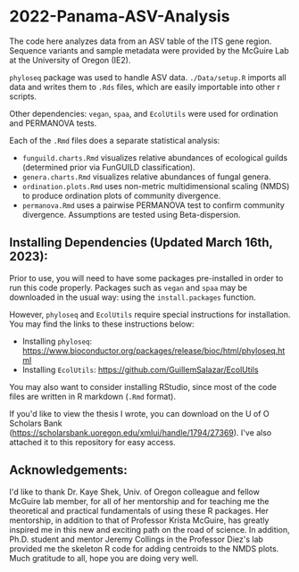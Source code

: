 # 2022-Panama-ASV-Analysis

The code here analyzes data from an ASV table of the ITS gene region.
Sequence variants and sample metadata were provided by the McGuire Lab at the University of Oregon (IE2).

`phyloseq` package was used to handle ASV data. `./Data/setup.R` imports all data and writes them to `.Rds` files, which are easily importable into other r scripts.

Other dependencies: `vegan`, `spaa`, and `EcolUtils` were used for ordination and PERMANOVA tests.

Each of the `.Rmd` files does a separate statistical analysis:
- `funguild.charts.Rmd` visualizes relative abundances of ecological guilds (determined prior via FunGUILD classification).
- `genera.charts.Rmd` visualizes relative abundances of fungal genera.
- `ordination.plots.Rmd` uses non-metric multidimensional scaling (NMDS) to produce ordination plots of community divergence.
- `permanova.Rmd` uses a pairwise PERMANOVA test to confirm community divergence. Assumptions are tested using Beta-dispersion.

## Installing Dependencies (Updated March 16th, 2023):

Prior to use, you will need to have some packages pre-installed in order to run this code properly. Packages such as `vegan` and `spaa` may be downloaded in the usual way: using the `install.packages` function.

However, `phyloseq` and `EcolUtils` require special instructions for installation. You may find the links to these instructions below:

* Installing `phyloseq`: https://www.bioconductor.org/packages/release/bioc/html/phyloseq.html
* Installing `EcolUtils`: https://github.com/GuillemSalazar/EcolUtils

You may also want to consider installing RStudio, since most of the code files are written in R markdown (`.Rmd` format).

If you'd like to view the thesis I wrote, you can download on the U of O Scholars Bank (https://scholarsbank.uoregon.edu/xmlui/handle/1794/27369).
I've also attached it to this repository for easy access.

## Acknowledgements:

I'd like to thank Dr. Kaye Shek, Univ. of Oregon colleague and fellow McGuire lab member, for all of her mentorship and for teaching me the theoretical and practical fundamentals of using these R packages. Her mentorship, in addition to that of Professor Krista McGuire, has greatly inspired me in this new and exciting path on the road of science. In addition, Ph.D. student and mentor Jeremy Collings in the Professor Diez's lab provided me the skeleton R code for adding centroids to the NMDS plots. Much gratitude to all, hope you are doing very well.
